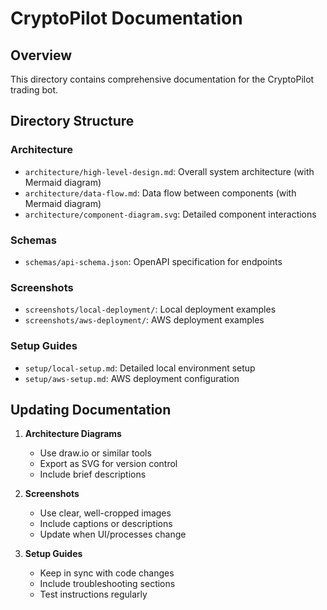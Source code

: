 # CryptoPilot Documentation

## Overview
This directory contains comprehensive documentation for the CryptoPilot trading bot.

## Directory Structure

### Architecture
- `architecture/high-level-design.md`: Overall system architecture (with Mermaid diagram)
- `architecture/data-flow.md`: Data flow between components (with Mermaid diagram)
- `architecture/component-diagram.svg`: Detailed component interactions

### Schemas
- `schemas/api-schema.json`: OpenAPI specification for endpoints

### Screenshots
- `screenshots/local-deployment/`: Local deployment examples
- `screenshots/aws-deployment/`: AWS deployment examples

### Setup Guides
- `setup/local-setup.md`: Detailed local environment setup
- `setup/aws-setup.md`: AWS deployment configuration

## Updating Documentation

1. **Architecture Diagrams**
   - Use draw.io or similar tools
   - Export as SVG for version control
   - Include brief descriptions

2. **Screenshots**
   - Use clear, well-cropped images
   - Include captions or descriptions
   - Update when UI/processes change

3. **Setup Guides**
   - Keep in sync with code changes
   - Include troubleshooting sections
   - Test instructions regularly 
